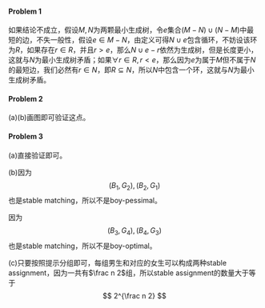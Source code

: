 #### Problem 1

如果结论不成立，假设$M,N$为两颗最小生成树，令$e$集合$(M-N)\cup (N-M)$中最短的边，不失一般性，假设$e\in M-N$，由定义可得$N\cup e$包含循环，不妨设该环为$R$，如果存在$r\in R$，并且$r>e$，那么$N\cup e -r$依然为生成树，但是长度更小，这就与$N$为最小生成树矛盾；如果$\forall r\in R,r< e$，那么因为$e$为属于$M$但不属于$N$的最短边，我们必然有$r\in N$，即$R\subseteq N$，所以$N$中包含一个环，这就与$N$为最小生成树矛盾。



#### Problem 2

(a)(b)画图即可验证这点。



#### Problem 3

(a)直接验证即可。

(b)因为
$$
(B_1, G_2),(B_2,G_1)
$$
也是stable matching，所以不是boy-pessimal。

因为
$$
(B_3, G_4),(B_4,G_3)
$$
也是stable matching，所以不是boy-optimal。

(c)只要按照提示分组即可，每组男生和对应的女生可以构成两种stable assignment，因为一共有$\frac n 2​$组，所以stable assignment的数量大于等于
$$
2^{\frac n 2}
$$
